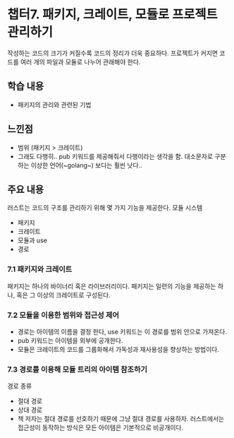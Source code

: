 # 챕터7. 패키지, 크레이트, 모듈로 프로젝트 관리하기

작성하는 코드의 크기가 커질수록 코드의 정리가 더욱 중요하다.
프로젝트가 커지면 코드를 여러 개의 파일과 모듈로 나누어 관래해야 한다.

## 학습 내용
- 패키지의 관리와 관련된 기법

## 느낀점
- 범위 (패키지 > 크레이트)
- 그래도 다행히.. pub 키워드를 제공해줘서 다행이라는 생각을 함. 대소문자로 구분하는 이상한 언어(~golang~) 보다는 훨씬 낫다..

## 주요 내용
러스트는 코드의 구조를 관리하기 위해 몇 가지 기능을 제공한다.
모듈 시스템
- 패키지
- 크레이트
- 모듈과 use
- 경로

### 7.1 패키지와 크레이트
패키지는 하나의 바이너리 혹은 라이브러리이다.
패키지는 일련의 기능을 제공하는 하나, 혹은 그 이상의 크레이트로 구성된다.

### 7.2 모듈을 이용한 범위와 접근성 제어
- 경로는 아이템의 이름을 결정 한다, use 키워드는 이 경로를 범위 안으로 가져온다.
- pub 키워드는 아이템을 외부에 공개한다.
- 모듈은 크레이트의 코드를 그룹화해서 가독성과 재사용성을 향상하는 방법이다.

### 7.3 경로를 이용해 모듈 트리의 아이템 참조하기
경로 종류
- 절대 경로
- 상대 경로
- 책 저자는 절대 경로를 선호하기 때문에 그냥 절대 경로를 사용하자.
러스트에서는 접근성이 동작하는 방식은 모든 아이템은 기본적으로 비공개이다.
